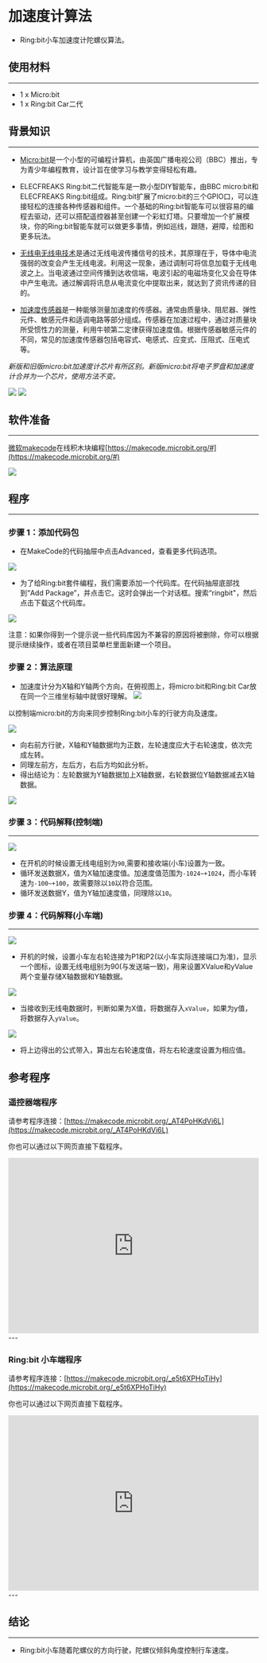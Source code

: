 # 加速度计算法

- Ring:bit小车加速度计陀螺仪算法。

## 使用材料
---

- 1 x Micro:bit
- 1 x Ring:bit Car二代

## 背景知识
---

- [Micro:bit](http://microbit.org/)是一个小型的可编程计算机，由英国广播电视公司（BBC）推出，专为青少年编程教育，设计旨在使学习与教学变得轻松有趣。

- ELECFREAKS Ring:bit二代智能车是一款小型DIY智能车，由BBC micro:bit和ELECFREAKS Ring:bit组成。Ring:bit扩展了micro:bit的三个GPIO口，可以连接轻松的连接各种传感器和组件。一个基础的Ring:bit智能车可以很容易的编程去驱动，还可以搭配遥控器甚至创建一个彩虹灯塔。只要增加一个扩展模块，你的Ring:bit智能车就可以做更多事情，例如巡线，跟随，避障，绘图和更多玩法。

- [无线电无线电技术](https://baike.baidu.com/item/%E6%97%A0%E7%BA%BF%E7%94%B5/3979?fr=aladdin)是通过无线电波传播信号的技术，其原理在于，导体中电流强弱的改变会产生无线电波。利用这一现象，通过调制可将信息加载于无线电波之上。当电波通过空间传播到达收信端，电波引起的电磁场变化又会在导体中产生电流。通过解调将讯息从电流变化中提取出来，就达到了资讯传递的目的。

- [加速度传感器](https://baike.baidu.com/item/%E5%8A%A0%E9%80%9F%E5%BA%A6%E4%BC%A0%E6%84%9F%E5%99%A8/8719004)是一种能够测量加速度的传感器。通常由质量块、阻尼器、弹性元件、敏感元件和适调电路等部分组成。传感器在加速过程中，通过对质量块所受惯性力的测量，利用牛顿第二定律获得加速度值。根据传感器敏感元件的不同，常见的加速度传感器包括电容式、电感式、应变式、压阻式、压电式等。

 *新版和旧版micro:bit加速度计芯片有所区别。新版micro:bit将电子罗盘和加速度计合并为一个芯片，使用方法不变。*

 ![](./images/2n6TbVZ.png)  ![](./images/F0frwo6.jpg)


## 软件准备
---

[微软makecode](https://makecode.microbit.org/#)在线积木块编程[https://makecode.microbit.org/#](https://makecode.microbit.org/#)

 ![](./images/cp88kPs.png)

## 程序
---
### 步骤 1：添加代码包
- 在MakeCode的代码抽屉中点击Advanced，查看更多代码选项。

![](./images/2qCyzQ7.png)

- 为了给Ring:bit套件编程，我们需要添加一个代码库。在代码抽屉底部找到“Add Package”，并点击它。这时会弹出一个对话框。搜索“ringbit"，然后点击下载这个代码库。

![](./images/1Wq2Mov.jpg)

注意：如果你得到一个提示说一些代码库因为不兼容的原因将被删除，你可以根据提示继续操作，或者在项目菜单栏里面新建一个项目。

### 步骤 2：算法原理

- 加速度计分为X轴和Y轴两个方向，在俯视图上，将micro:bit和Ring:bit Car放在同一个三维坐标轴中就很好理解。
![](./images/4jVn6rG.jpg)

 以控制端micro:bit的方向来同步控制Ring:bit小车的行驶方向及速度。

![](./images/NGnp5Ya.jpg)

- 向右前方行驶，X轴和Y轴数据均为正数，左轮速度应大于右轮速度，依次完成左转。
- 同理左前方，左后方，右后方均如此分析。
- 得出结论为：左轮数据为Y轴数据加上X轴数据，右轮数据位Y轴数据减去X轴数据。

![](./images/8oOCEWj.png)

### 步骤 3：代码解释(控制端) ###
---

![](./images/xxvSu1T.png)

- 在开机的时候设置无线电组别为`90`,需要和接收端(小车)设置为一致。
- 循环发送数据X，值为X轴加速度值。加速度值范围为`-1024~+1024`，而小车转速为`-100~+100`，故需要除以`10`以符合范围。
- 循环发送数据Y，值为Y轴加速度值，同理除以`10`。

### 步骤 4：代码解释(小车端)
---

![](./images/JsLkJ1t.png)

- 开机的时候，设置小车左右轮连接为P1和P2(以小车实际连接端口为准)，显示一个图标，设置无线电组别为90(与发送端一致)，用来设置XValue和yValue两个变量存储X轴数据和Y轴数据。

![](./images/A5gqKjZ.png)

- 当接收到无线电数据时，判断如果为X值，将数据存入`xValue`，如果为y值，将数据存入`yValue`。

![](./images/a3uTwmH.png)

- 将上边得出的公式带入，算出左右轮速度值，将左右轮速度设置为相应值。


## 参考程序 ##
### 遥控器端程序
请参考程序连接：[https://makecode.microbit.org/_AT4PoHKdVi6L](https://makecode.microbit.org/_AT4PoHKdVi6L)

你也可以通过以下网页直接下载程序。

<div style="position:relative;height:0;padding-bottom:70%;overflow:hidden;"><iframe style="position:absolute;top:0;left:0;width:100%;height:100%;" src="https://makecode.microbit.org/#pub:_AT4PoHKdVi6L" frameborder="0" sandbox="allow-popups allow-forms allow-scripts allow-same-origin"></iframe></div>  
---

### Ring:bit 小车端程序 ###
请参考程序连接：[https://makecode.microbit.org/_e5t6XPHoTiHy](https://makecode.microbit.org/_e5t6XPHoTiHy)

你也可以通过以下网页直接下载程序。

<div style="position:relative;height:0;padding-bottom:70%;overflow:hidden;"><iframe style="position:absolute;top:0;left:0;width:100%;height:100%;" src="https://makecode.microbit.org/#pub:_e5t6XPHoTiHy" frameborder="0" sandbox="allow-popups allow-forms allow-scripts allow-same-origin"></iframe></div>  
---


## 结论
---
- Ring:bit小车随着陀螺仪的方向行驶，陀螺仪倾斜角度控制行车速度。
